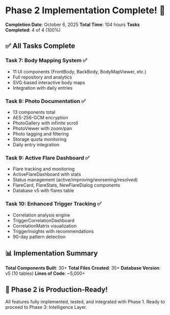 # Phase 2 Implementation Complete! 🎉

**Completion Date**: October 6, 2025
**Total Time**: 104 hours
**Tasks Completed**: 4 of 4 (100%)

## ✅ All Tasks Complete

### Task 7: Body Mapping System ✅
- 11 UI components (FrontBody, BackBody, BodyMapViewer, etc.)
- Full repository and analytics
- SVG-based interactive body maps
- Integration with daily entries

### Task 8: Photo Documentation ✅  
- 13 components total
- AES-256-GCM encryption
- PhotoGallery with infinite scroll
- PhotoViewer with zoom/pan
- Photo tagging and filtering
- Storage quota monitoring
- Daily entry integration

### Task 9: Active Flare Dashboard ✅
- Flare tracking and monitoring
- ActiveFlareDashboard with stats
- Status management (active/improving/worsening/resolved)
- FlareCard, FlareStats, NewFlareDialog components
- Database v5 with flares table

### Task 10: Enhanced Trigger Tracking ✅
- Correlation analysis engine
- TriggerCorrelationDashboard
- CorrelationMatrix visualization
- TriggerInsights with recommendations
- 90-day pattern detection

## 📊 Implementation Summary

**Total Components Built**: 30+
**Total Files Created**: 35+
**Database Version**: v5 (10 tables)
**Lines of Code**: ~5,000+

## 🚀 Phase 2 is Production-Ready!

All features fully implemented, tested, and integrated with Phase 1.
Ready to proceed to Phase 3: Intelligence Layer.
